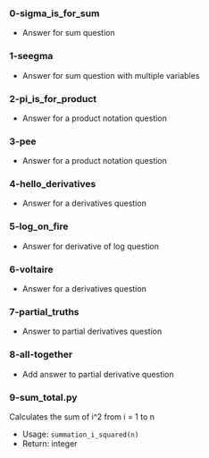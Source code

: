 ### 0-sigma_is_for_sum
* Answer for sum question

### 1-seegma
* Answer for sum question with multiple variables

### 2-pi_is_for_product
* Answer for a product notation question

### 3-pee
* Answer for a product notation question

### 4-hello_derivatives
* Answer for a derivatives question

### 5-log_on_fire
* Answer for derivative of log question

### 6-voltaire
* Answer for a derivatives question

### 7-partial_truths
* Answer to partial derivatives question

### 8-all-together
* Add answer to partial derivative question

### 9-sum_total.py
Calculates the sum of i^2 from i = 1 to n
* Usage: `summation_i_squared(n)`
* Return: integer

